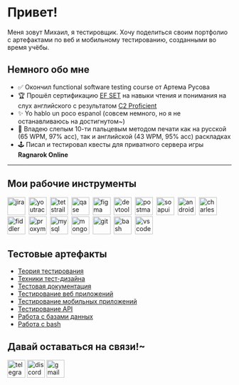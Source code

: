 # Привет!

Меня зовут Михаил, я тестировщик. Хочу поделиться своим портфолио с артефактами по веб и мобильному тестированию, созданными во время учёбы.


## Немного обо мне

- ✅ Окончил functional software testing course от Артема Русова
- 🏆 Прошёл сертификацию [EF SET](https://www.efset.org/) на навыки чтения и понимания на слух английского с результатом [C2 Proficient](https://cert.efset.org/F1ZrY2) 
- ✨ Yo hablo un poco espanol (совсем немного, но я не останавливаюсь на достигнутом~)
- 🦀 Владею слепым 10-ти пальцевым методом печати как на русской (65 WPM, 97% acc), так и английской (43 WPM, 95% acc) раскладках
- 🕹️ Писал и тестировал квесты для приватного сервера игры **Ragnarok Online**

---

## Мои рабочие инструменты
<div>
<img src="https://cdn.jsdelivr.net/gh/devicons/devicon/icons/jira/jira-original.svg" title="jira" alt="jira" width="40" height="40"/>&nbsp
<img src="https://upload.wikimedia.org/wikipedia/commons/thumb/8/8d/YouTrack_Icon.svg/1024px-YouTrack_Icon.svg.png?20200803082248" title="youtrack" alt="youtrack" width="40" height="40"/>&nbsp
<img src="https://codahosted.io/packs/21236/unversioned/assets/LOGO/ba1091c59bab89cd2fd0f289622731fe16113d7b00905abe64759c313a4b73b76c1b0426076ed76cb74752234c734131df46992d5b8b48fc13e264240e4f7119f736cfeb64df36ded54b5cbf6198b9cadedf18dd0cac5c7dbcd16e6336c29363cd1292ba" title="testrail" alt="tetstrail" width="40" height="40"/>&nbsp
<img src="https://luna1.co/eb0187.png" title="qase" alt="qase" width="40" height="40"/>&nbsp
<img src="https://cdn.jsdelivr.net/gh/devicons/devicon/icons/figma/figma-original.svg" title="figma" alt="figma" width="40" height="40"/>&nbsp
 <img src="https://d33wubrfki0l68.cloudfront.net/38b5c953a4667366685d55db55d057c86db1fc54/a0fdc/static/acae6b24d940347661ca901ea07f47c1/chrome-dev-logo-icon.png" title="devtools" alt="devtools" width="40" height="40"/>&nbsp
<img src="https://www.svgrepo.com/show/354202/postman-icon.svg" title="postman" alt="postman" width="40" height="40"/>&nbsp
<img src="https://static0.smartbear.co/smartbearbrand/media/images/home/soapui-icon.svg" title="soapui" alt="soapui" width="40" height="40"/>&nbsp
<img src="https://cdn.jsdelivr.net/gh/devicons/devicon/icons/androidstudio/androidstudio-original.svg" title="android-studio" alt="android-studio" width="40" height="40"/>&nbsp
<img src="https://encrypted-tbn0.gstatic.com/images?q=tbn:ANd9GcQROk-Pafym6aN520pbMK2b5haiYPKU4LW2Pw&s" title="charles-proxy" alt="charles-proxy" width="40" height="40"/>&nbsp
<img src="https://www.megaleechers.com/storage/Fiddler-Everywhere-Icon.png" title="fiddler" alt="fiddler" width="40" height="40"/>&nbsp
<img src="https://ph-files.imgix.net/f1aba60e-b071-4afd-bde6-7c123853a3ae.png?auto=format" title="proxyman" alt="proxyman" width="40" height="40"/>&nbsp
<img src="https://cdn.jsdelivr.net/gh/devicons/devicon/icons/mysql/mysql-original.svg" title="mysql" alt="mysql" width="40" height="40"/>&nbsp
<img src="https://cdn.jsdelivr.net/gh/devicons/devicon/icons/mongodb/mongodb-original.svg" title="mongodb" alt="mongodb" width="40" height="40"/>&nbsp
<img src="https://cdn.jsdelivr.net/gh/devicons/devicon/icons/git/git-original.svg" title="git" alt="git" width="40" height="40"/>&nbsp
<img src="https://upload.wikimedia.org/wikipedia/commons/thumb/4/4b/Bash_Logo_Colored.svg/1024px-Bash_Logo_Colored.svg.png?20180723054350" title="bash" alt="bash" width="40" height="40"/>&nbsp
<img src="https://cdn.jsdelivr.net/gh/devicons/devicon/icons/vscode/vscode-original.svg" title="vscode" alt="vscode" width="40" height="40"/>&nbsp
</div>

## Тестовые артефакты

- [Теория тестирования](https://github.com/Leesmike/theory)
- [Техники тест-дизайна](https://github.com/Leesmike/design)
- [Тестовая документация](https://github.com/Leesmike/docs)
- [Тестирование веб приложений](https://github.com/Leesmike/web)
- [Тестирование мобильных приложений](https://github.com/Leesmike/mobile)
- [Тестирование API](https://github.com/Leesmike/api)
- [Работа с базами данных](https://github.com/Leesmike/database)
- [Работа с bash](https://github.com/Leesmike/bash)

## Давай оставаться на связи!~
<a href="https://t.me/Elsydeon90" target="_blank"><img src="https://cdn-icons-png.flaticon.com/512/2111/2111646.png" width="40" height="40" alt="telegram"/></a>
<a href="https://discordapp.com/users/100968069903417344" target="_blank"><img src="https://cdn-icons-png.flaticon.com/512/3670/3670157.png" width="40" height="40" alt="discord"/></a>
<a href= "mailto:esparmansion@gmail.com" target="_blank"><img src="https://img.icons8.com/?size=512&id=P7UIlhbpWzZm&format=png" width="40" height="40" alt="gmail"/></a>
